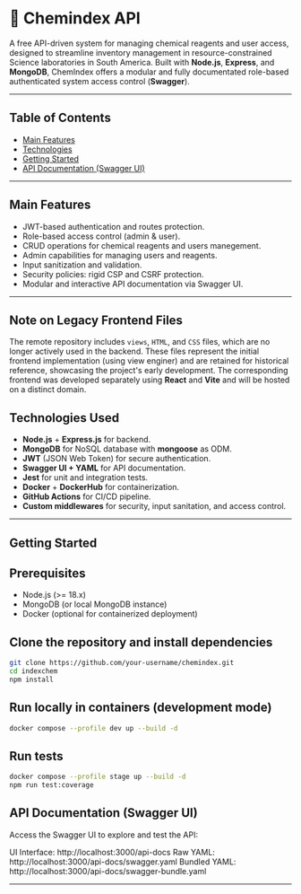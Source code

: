 # 🔹 Chemindex API

A free API-driven system for managing chemical reagents and user access, designed to streamline inventory management in resource-constrained Science laboratories in South America. Built with **Node.js**, **Express**, and **MongoDB**, ChemIndex offers a modular and fully documentated role-based authenticated system access control (**Swagger**).

---

## Table of Contents

- [Main Features](#-features)
- [Technologies](#️-technologies)
- [Getting Started](#-getting-started)
- [API Documentation (Swagger UI)](#-api-documentation-swagger-ui)

---

## Main Features

- JWT-based authentication and routes protection.
- Role-based access control (admin & user).
- CRUD operations for chemical reagents and users manegement.
- Admin capabilities for managing users and reagents.
- Input sanitization and validation.
- Security policies: rigid CSP and CSRF protection.
- Modular and interactive API documentation via Swagger UI.

---

## Note on Legacy Frontend Files

The remote repository includes `views`, `HTML`, and `CSS` files, which are no longer actively used in the backend. These files represent the initial frontend implementation (using view enginer) and are retained for historical reference, showcasing the project's early development. The corresponding frontend was developed separately using **React** and **Vite** and will be hosted on a distinct domain.

## Technologies Used

- **Node.js** + **Express.js** for backend.
- **MongoDB** for NoSQL database with **mongoose** as ODM.
- **JWT** (JSON Web Token) for secure authentication.
- **Swagger UI + YAML** for API documentation.
- **Jest** for unit and integration tests.
- **Docker** + **DockerHub** for containerization.
- **GitHub Actions** for CI/CD pipeline.
- **Custom middlewares** for security, input sanitation, and access control.

---

## Getting Started

## Prerequisites

- Node.js (>= 18.x)
- MongoDB (or local MongoDB instance)
- Docker (optional for containerized deployment)

## Clone the repository and install dependencies

```bash
git clone https://github.com/your-username/chemindex.git
cd indexchem
npm install
```

## Run locally in containers (development mode)

```bash
docker compose --profile dev up --build -d
```

## Run tests

```bash
docker compose --profile stage up --build -d
npm run test:coverage
```

## API Documentation (Swagger UI)

Access the Swagger UI to explore and test the API:

UI Interface: http://localhost:3000/api-docs
Raw YAML: http://localhost:3000/api-docs/swagger.yaml
Bundled YAML: http://localhost:3000/api-docs/swagger-bundle.yaml

---
